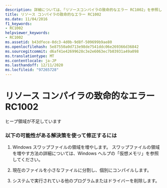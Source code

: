 ```yaml
---
description: 詳細については、「リソースコンパイラの致命的なエラー RC1002」を参照してください。
title: リソース コンパイラの致命的なエラー RC1002
ms.date: 11/04/2016
f1_keywords:
- RC1002
helpviewer_keywords:
- RC1002
ms.assetid: b43dfece-0dc3-4d0b-9d8f-509699b9ae80
ms.openlocfilehash: 5e87550a0d713e98de7541ddc06e269366d36842
ms.sourcegitcommit: d6af41e42699628c3e2e6063ec7b03931a49a098
ms.translationtype: MT
ms.contentlocale: ja-JP
ms.lasthandoff: 12/11/2020
ms.locfileid: "97265728"
---
```

# <a name="resource-compiler-fatal-error-rc1002"></a>リソース コンパイラの致命的なエラー RC1002

ヒープ領域が不足しています

### <a name="to-fix-by-using-the-following-possible-solutions"></a>以下の可能性がある解決策を使って修正するには

1. Windows スワップファイルの領域を増やします。 スワップファイルの領域を増やす方法の詳細については、Windows ヘルプの「仮想メモリ」を参照してください。

1. 現在のファイルを小さなファイルに分割し、個別にコンパイルします。

1. システムで実行されている他のプログラムまたはドライバーを削除します。
